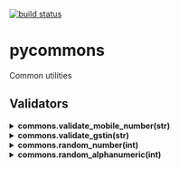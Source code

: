 [![build status](https://github.com/navyad/pycommons/actions/workflows/app.yml/badge.svg)](https://github.com/navyad/pycommons/actions/workflows/app.yml/badge.svg)

pycommons
=========
Common utilities


## Validators
<details>
<summary><b>commons.validate_mobile_number(str)</b></summary>
Returns True or False based on if given str is a valid number or not.
<br>
</details>

<details>
<summary><b>commons.validate_gstin(str)</b></summary>
<br>
Returns True or False based on if given str is a valid GSTIN number or not.
<br>
</details>


<details>
<summary><b>commons.random_number(int)</b></summary>
<br>
Returns a random number of given length 
<br>
</details>


<details>
<summary><b>commons.random_alphanumeric(int)</b></summary>
<br>
Returns a random alphanumeric string of given length 
<br>
</details>
